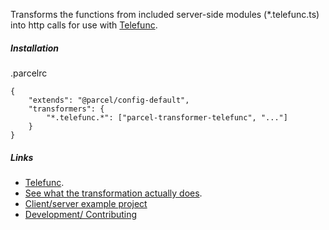 Transforms the functions from included server-side modules (*.telefunc.ts) into http calls for use with [Telefunc](https://telefunc.com/).

##### Installation
.parcelrc 
```
{
    "extends": "@parcel/config-default",
    "transformers": {
        "*.telefunc.*": ["parcel-transformer-telefunc", "..."]
    }
}
```

##### Links
- [Telefunc](https://telefunc.com/).
- [See what the transformation actually does](https://telefunc.com/tour#how-it-works).
- [Client/server example project](https://github.com/vikejs/telefunc/tree/master/examples/express-and-parcel)
- [Development/ Contributing](CONTRIBUTING.md)


